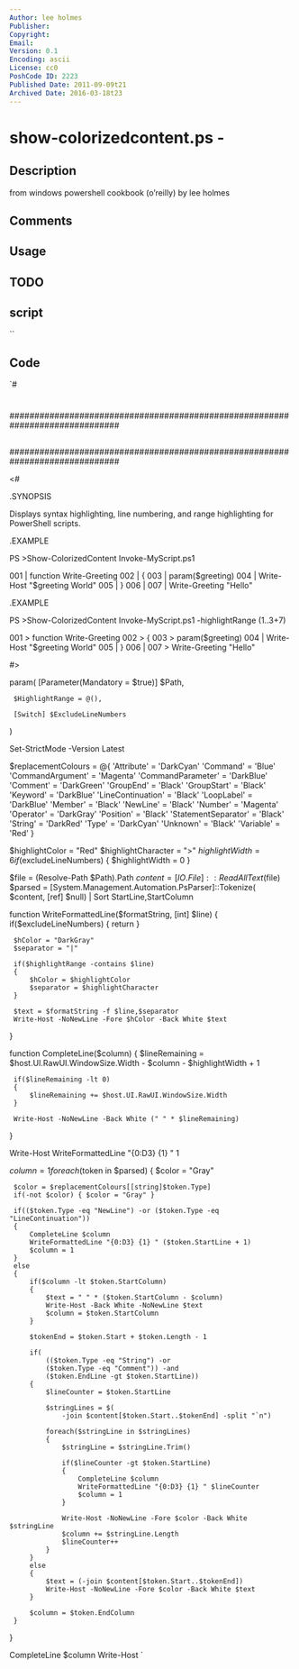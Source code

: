 ```yaml
---
Author: lee holmes
Publisher: 
Copyright: 
Email: 
Version: 0.1
Encoding: ascii
License: cc0
PoshCode ID: 2223
Published Date: 2011-09-09t21
Archived Date: 2016-03-18t23
---
```


# show-colorizedcontent.ps - 

## Description

from windows powershell cookbook (o’reilly) by lee holmes

## Comments



## Usage



## TODO



## script

``

## Code

`#
 #
 ##############################################################################
 ##
 ##
 ##
 ##############################################################################
 
 <#
 
 .SYNOPSIS
 
 Displays syntax highlighting, line numbering, and range highlighting for
 PowerShell scripts.
 
 .EXAMPLE
 
 PS >Show-ColorizedContent Invoke-MyScript.ps1
 
 001 | function Write-Greeting
 002 | {
 003 |     param($greeting)
 004 |     Write-Host "$greeting World"
 005 | }
 006 |
 007 | Write-Greeting "Hello"
 
 .EXAMPLE
 
 PS >Show-ColorizedContent Invoke-MyScript.ps1 -highlightRange (1..3+7)
 
 001 > function Write-Greeting
 002 > {
 003 >     param($greeting)
 004 |     Write-Host "$greeting World"
 005 | }
 006 |
 007 > Write-Greeting "Hello"
 
 #>
 
 param(
     [Parameter(Mandatory = $true)]
     $Path,
 
     $HighlightRange = @(),
 
     [Switch] $ExcludeLineNumbers
 )
 
 Set-StrictMode -Version Latest
 
 $replacementColours = @{
     'Attribute' = 'DarkCyan'
     'Command' = 'Blue'
     'CommandArgument' = 'Magenta'
     'CommandParameter' = 'DarkBlue'
     'Comment' = 'DarkGreen'
     'GroupEnd' = 'Black'
     'GroupStart' = 'Black'
     'Keyword' = 'DarkBlue'
     'LineContinuation' = 'Black'
     'LoopLabel' = 'DarkBlue'
     'Member' = 'Black'
     'NewLine' = 'Black'
     'Number' = 'Magenta'
     'Operator' = 'DarkGray'
     'Position' = 'Black'
     'StatementSeparator' = 'Black'
     'String' = 'DarkRed'
     'Type' = 'DarkCyan'
     'Unknown' = 'Black'
     'Variable' = 'Red'
 }
 
 $highlightColor = "Red"
 $highlightCharacter = ">"
 $highlightWidth = 6
 if($excludeLineNumbers) { $highlightWidth = 0 }
 
 $file = (Resolve-Path $Path).Path
 $content = [IO.File]::ReadAllText($file)
 $parsed = [System.Management.Automation.PsParser]::Tokenize(
     $content, [ref] $null) | Sort StartLine,StartColumn
 
 function WriteFormattedLine($formatString, [int] $line)
 {
     if($excludeLineNumbers) { return }
 
     $hColor = "DarkGray"
     $separator = "|"
 
     if($highlightRange -contains $line)
     {
         $hColor = $highlightColor
         $separator = $highlightCharacter
     }
 
     $text = $formatString -f $line,$separator
     Write-Host -NoNewLine -Fore $hColor -Back White $text
 }
 
 function CompleteLine($column)
 {
     $lineRemaining = $host.UI.RawUI.WindowSize.Width -
         $column - $highlightWidth + 1
 
     if($lineRemaining -lt 0)
     {
         $lineRemaining += $host.UI.RawUI.WindowSize.Width
     }
 
     Write-Host -NoNewLine -Back White (" " * $lineRemaining)
 }
 
 
 Write-Host
 WriteFormattedLine "{0:D3} {1} " 1
 
 $column = 1
 foreach($token in $parsed)
 {
     $color = "Gray"
 
     $color = $replacementColours[[string]$token.Type]
     if(-not $color) { $color = "Gray" }
 
     if(($token.Type -eq "NewLine") -or ($token.Type -eq "LineContinuation"))
     {
         CompleteLine $column
         WriteFormattedLine "{0:D3} {1} " ($token.StartLine + 1)
         $column = 1
     }
     else
     {
         if($column -lt $token.StartColumn)
         {
             $text = " " * ($token.StartColumn - $column)
             Write-Host -Back White -NoNewLine $text
             $column = $token.StartColumn
         }
 
         $tokenEnd = $token.Start + $token.Length - 1
 
         if(
             (($token.Type -eq "String") -or
             ($token.Type -eq "Comment")) -and
             ($token.EndLine -gt $token.StartLine))
         {
             $lineCounter = $token.StartLine
 
             $stringLines = $(
                 -join $content[$token.Start..$tokenEnd] -split "`n")
 
             foreach($stringLine in $stringLines)
             {
                 $stringLine = $stringLine.Trim()
 
                 if($lineCounter -gt $token.StartLine)
                 {
                     CompleteLine $column
                     WriteFormattedLine "{0:D3} {1} " $lineCounter
                     $column = 1
                 }
 
                 Write-Host -NoNewLine -Fore $color -Back White $stringLine
                 $column += $stringLine.Length
                 $lineCounter++
             }
         }
         else
         {
             $text = (-join $content[$token.Start..$tokenEnd])
             Write-Host -NoNewLine -Fore $color -Back White $text
         }
 
         $column = $token.EndColumn
     }
 }
 
 CompleteLine $column
 Write-Host
`

